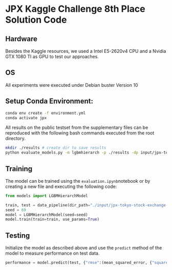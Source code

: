 # JPX Kaggle Challenge 8th Place Solution Code

## Hardware
Besides the Kaggle resources, we used a Intel E5-2620v4 CPU and a Nvidia GTX 1080 TI as GPU to test our approaches.

## OS
All experiments were executed under Debian buster Version 10

## Setup Conda Environment:

```sh
conda env create -f environment.yml
conda activate jpx
```

All results on the public testset from the supplementary files can be reproduced with the following bash commands executed from the root directory.

```sh
mkdir ./results # create dir to save results
python evaluate_models.py -m lgbmhierarch -p ./results -dp input/jpx-tokyo-stock-exchange-prediction/
```

## Training 
The model can be trained using the `evaluation.ipynb`notebook or by creating a new file and executing the following code:

```py
from models import LGBMHierarchModel

train, test = data_pipeline(dir_path="./input/jpx-tokyo-stock-exchange-prediction")
seed = 69
model = LGBMHierarchModel(seed=seed)
model.train(train=train, use_params=True)
```

## Testing
Initialize the model as described above and use the `predict` method of the model to measure performance on test data.

```py
performance = model.predict(test, {"rmse":(mean_squared_error, {"squared":False})})
```